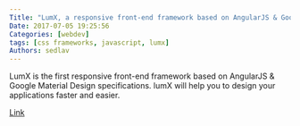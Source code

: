 ```yaml
---
Title: "LumX, a responsive front-end framework based on AngularJS & Google Material Design"
Date: 2017-07-05 19:25:56
Categories: [webdev]
tags: [css frameworks, javascript, lumx]
Authors: sedlav
---
```


LumX is the first responsive front-end framework based on AngularJS & Google Material Design specifications. lumX will help you to design your applications faster and easier. 

[Link](http://ui.lumapps.com/)
